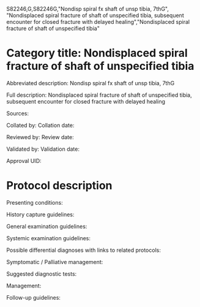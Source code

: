S82246,G,S82246G,"Nondisp spiral fx shaft of unsp tibia, 7thG", "Nondisplaced spiral fracture of shaft of unspecified tibia, subsequent encounter for closed fracture with delayed healing","Nondisplaced spiral fracture of shaft of unspecified tibia"
# Category title: Nondisplaced spiral fracture of shaft of unspecified tibia

Abbreviated description: Nondisp spiral fx shaft of unsp tibia, 7thG

Full description: Nondisplaced spiral fracture of shaft of unspecified tibia, subsequent encounter for closed fracture with delayed healing

Sources:

Collated by:
Collation date:

Reviewed by:
Review date:

Validated by:
Validation date:

Approval UID:

# Protocol description

Presenting conditions:

History capture guidelines:

General examination guidelines:

Systemic examination guidelines:

Possible differential diagnoses with links to related protocols:

Symptomatic / Palliative management:

Suggested diagnostic tests:

Management:

Follow-up guidelines:
